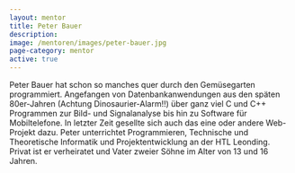 ```yaml
---
layout: mentor
title: Peter Bauer
description: 
image: /mentoren/images/peter-bauer.jpg
page-category: mentor
active: true
---
```


Peter Bauer hat schon so manches quer durch den Gemüsegarten programmiert. Angefangen von Datenbankanwendungen aus den späten 80er-Jahren (Achtung Dinosaurier-Alarm!!) über ganz viel C und C++ Programmen zur Bild- und Signalanalyse bis hin zu Software für Mobiltelefone. In letzter Zeit gesellte sich auch das eine oder andere Web-Projekt dazu. Peter unterrichtet Programmieren, Technische und Theoretische Informatik und Projektentwicklung an der HTL Leonding. Privat ist er verheiratet und Vater zweier Söhne im Alter von 13 und 16 Jahren.